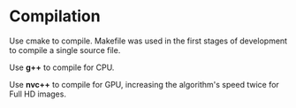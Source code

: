     

# Compilation

Use cmake to compile. Makefile was used in the first stages of development to compile a single source file.

Use **g++** to compile for CPU.

Use **nvc++** to compile for GPU, increasing the algorithm's speed twice for Full HD images.

